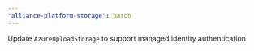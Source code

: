 ```yaml
---
"alliance-platform-storage": patch
---
```


Update `AzureUploadStorage` to support managed identity authentication
